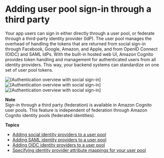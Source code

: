 # Adding user pool sign\-in through a third party<a name="cognito-user-pools-identity-federation"></a>

Your app users can sign in either directly through a user pool, or federate through a third\-party identity provider \(IdP\)\. The user pool manages the overhead of handling the tokens that are returned from social sign\-in through Facebook, Google, Amazon, and Apple, and from OpenID Connect \(OIDC\) and SAML IdPs\. With the built\-in hosted web UI, Amazon Cognito provides token handling and management for authenticated users from all identity providers\. This way, your backend systems can standardize on one set of user pool tokens\.

![\[Authentication overview with social sign-in\]](http://docs.aws.amazon.com/cognito/latest/developerguide/)![\[Authentication overview with social sign-in\]](http://docs.aws.amazon.com/cognito/latest/developerguide/)![\[Authentication overview with social sign-in\]](http://docs.aws.amazon.com/cognito/latest/developerguide/)

**Note**  
Sign\-in through a third party \(federation\) is available in Amazon Cognito user pools\. This feature is independent of federation through Amazon Cognito identity pools \(federated identities\)\.

**Topics**
+ [Adding social identity providers to a user pool](cognito-user-pools-social-idp.md)
+ [Adding SAML identity providers to a user pool](cognito-user-pools-saml-idp.md)
+ [Adding OIDC identity providers to a user pool](cognito-user-pools-oidc-idp.md)
+ [Specifying identity provider attribute mappings for your user pool](cognito-user-pools-specifying-attribute-mapping.md)
